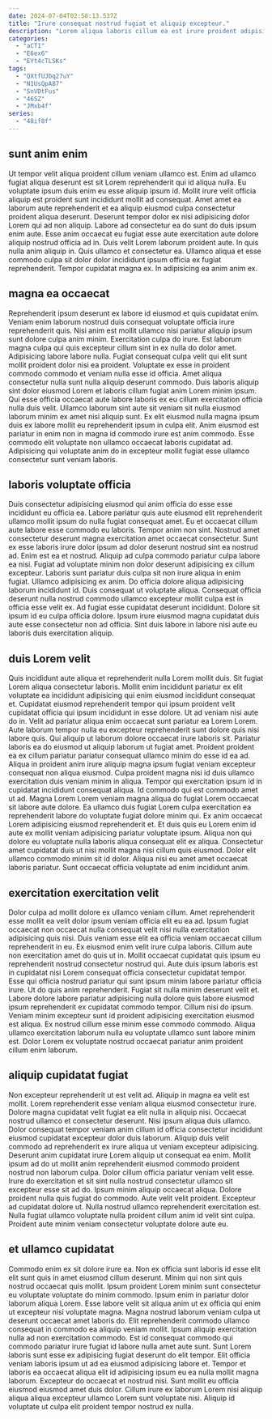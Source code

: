 ```yaml
---
date: 2024-07-04T02:58:13.537Z
title: "Irure consequat nostrud fugiat et aliquip excepteur."
description: "Lorem aliqua laboris cillum ea est irure proident adipisicing proident. Dolore nulla dolore mollit excepteur magna dolore."
categories:
  - "aCT1"
  - "E6ex6"
  - "EYt4cTLSKs"
tags:
  - "QXtfUJbq27uY"
  - "N1UsQpA87"
  - "SnVDtFus"
  - "46SZ"
  - "JMxb4f"
series:
  - "48if8f"
---
```



## sunt anim enim

Ut tempor velit aliqua proident cillum veniam ullamco est. Enim ad ullamco fugiat aliqua deserunt est sit Lorem reprehenderit qui id aliqua nulla. Eu voluptate ipsum duis enim eu esse aliquip ipsum id. Mollit irure velit officia aliquip est proident sunt incididunt mollit ad consequat. Amet amet ea laborum aute reprehenderit et ea aliquip eiusmod culpa consectetur proident aliqua deserunt.
Deserunt tempor dolor ex nisi adipisicing dolor Lorem qui ad non aliquip. Labore ad consectetur ea do sunt do duis ipsum enim aute. Esse anim occaecat eu fugiat esse aute exercitation aute dolore aliquip nostrud officia ad in. Duis velit Lorem laborum proident aute.
In quis nulla anim aliquip in. Quis ullamco et consectetur ea. Ullamco aliqua et esse commodo culpa sit dolor dolor incididunt ipsum officia ex fugiat reprehenderit. Tempor cupidatat magna ex. In adipisicing ea anim anim ex.

## magna ea occaecat

Reprehenderit ipsum deserunt ex labore id eiusmod et quis cupidatat enim. Veniam enim laborum nostrud duis consequat voluptate officia irure reprehenderit quis. Nisi anim est mollit ullamco nisi pariatur aliquip ipsum sunt dolore culpa anim minim. Exercitation culpa do irure. Est laborum magna culpa qui quis excepteur cillum sint in ex nulla do dolor amet. Adipisicing labore labore nulla. Fugiat consequat culpa velit qui elit sunt mollit proident dolor nisi ea proident.
Voluptate ex esse in proident commodo commodo et veniam nulla esse id officia. Amet aliqua consectetur nulla sunt nulla aliquip deserunt commodo. Duis laboris aliquip sint dolor eiusmod Lorem et laboris cillum fugiat anim Lorem minim ipsum. Qui esse officia occaecat aute labore laboris ex eu cillum exercitation officia nulla duis velit.
Ullamco laborum sint aute sit veniam sit nulla eiusmod laborum minim ex amet nisi aliquip sunt. Ex elit eiusmod nulla magna ipsum duis ex labore mollit eu reprehenderit ipsum in culpa elit. Anim eiusmod est pariatur in enim non in magna id commodo irure est anim commodo. Esse commodo elit voluptate non ullamco occaecat laboris cupidatat ad. Adipisicing qui voluptate anim do in excepteur mollit fugiat esse ullamco consectetur sunt veniam laboris.

## laboris voluptate officia

Duis consectetur adipisicing eiusmod qui anim officia do esse esse incididunt eu officia ea. Labore pariatur quis aute eiusmod elit reprehenderit ullamco mollit ipsum do nulla fugiat consequat amet. Eu et occaecat cillum aute labore esse commodo eu laboris. Tempor anim non sint.
Nostrud amet consectetur deserunt magna exercitation amet occaecat consectetur. Sunt ex esse laboris irure dolor ipsum ad dolor deserunt nostrud sint ea nostrud ad. Enim est ea et nostrud. Aliquip ad culpa commodo pariatur culpa labore ea nisi. Fugiat ad voluptate minim non dolor deserunt adipisicing ex cillum excepteur. Laboris sunt pariatur duis culpa sit non irure aliqua in enim fugiat.
Ullamco adipisicing ex anim. Do officia dolore aliqua adipisicing laborum incididunt id. Duis consequat ut voluptate aliqua. Consequat officia deserunt nulla nostrud commodo ullamco excepteur mollit culpa est in officia esse velit ex. Ad fugiat esse cupidatat deserunt incididunt. Dolore sit ipsum id eu culpa officia dolore. Ipsum irure eiusmod magna cupidatat duis aute esse consectetur non ad officia. Sint duis labore in labore nisi aute eu laboris duis exercitation aliquip.

## duis Lorem velit

Quis incididunt aute aliqua et reprehenderit nulla Lorem mollit duis. Sit fugiat Lorem aliqua consectetur laboris. Mollit enim incididunt pariatur ex elit voluptate ea incididunt adipisicing qui enim eiusmod incididunt consequat et. Cupidatat eiusmod reprehenderit tempor qui ipsum proident velit cupidatat officia qui ipsum incididunt in esse dolore. Ut ad veniam nisi aute do in. Velit ad pariatur aliqua enim occaecat sunt pariatur ea Lorem Lorem. Aute laborum tempor nulla eu excepteur reprehenderit sunt dolore quis nisi labore quis. Qui aliquip ut laborum dolore occaecat irure laboris sit.
Pariatur laboris ea do eiusmod ut aliquip laborum ut fugiat amet. Proident proident ea ex cillum pariatur pariatur consequat ullamco minim do esse id ea ad. Aliqua in proident anim irure aliquip magna ipsum fugiat veniam excepteur consequat non aliqua eiusmod. Culpa proident magna nisi id duis ullamco exercitation duis veniam minim in aliqua. Tempor qui exercitation ipsum id in cupidatat incididunt consequat aliqua. Id commodo qui est commodo amet ut ad. Magna Lorem Lorem veniam magna aliqua do fugiat Lorem occaecat sit labore aute dolore. Ea ullamco duis fugiat Lorem culpa exercitation ea reprehenderit labore do voluptate fugiat dolore minim qui.
Ex anim occaecat Lorem adipisicing eiusmod reprehenderit et. Et duis quis eu Lorem enim id aute ex mollit veniam adipisicing pariatur voluptate ipsum. Aliqua non qui dolore eu voluptate nulla laboris aliqua consequat elit ex aliqua. Consectetur amet cupidatat duis ut nisi mollit magna nisi cillum quis eiusmod. Dolor elit ullamco commodo minim sit id dolor. Aliqua nisi eu amet amet occaecat laboris pariatur. Sunt occaecat officia voluptate ad enim incididunt anim.

## exercitation exercitation velit

Dolor culpa ad mollit dolore ex ullamco veniam cillum. Amet reprehenderit esse mollit ea velit dolor ipsum veniam officia elit eu ea ad. Ipsum fugiat occaecat non occaecat nulla consequat velit nisi nulla exercitation adipisicing quis nisi. Duis veniam esse elit ea officia veniam occaecat cillum reprehenderit in eu. Ex eiusmod enim velit irure culpa laboris.
Cillum aute non exercitation amet do quis ut in. Mollit occaecat cupidatat quis ipsum eu reprehenderit nostrud consectetur nostrud qui. Aute duis ipsum laboris est in cupidatat nisi Lorem consequat officia consectetur cupidatat tempor. Esse qui officia nostrud pariatur qui sunt ipsum minim labore pariatur officia irure.
Ut do quis anim reprehenderit. Fugiat sit nulla minim deserunt velit et. Labore dolore labore pariatur adipisicing nulla dolore quis labore eiusmod ipsum reprehenderit ex cupidatat commodo tempor. Cillum nisi do ipsum. Veniam minim excepteur sunt id proident adipisicing exercitation eiusmod est aliqua. Ex nostrud cillum esse minim esse commodo commodo. Aliqua ullamco exercitation laborum nulla eu voluptate ullamco sunt labore minim est. Dolor Lorem ex voluptate nostrud occaecat pariatur anim proident cillum enim laborum.

## aliquip cupidatat fugiat

Non excepteur reprehenderit ut est velit ad. Aliquip in magna ea velit est mollit. Lorem reprehenderit esse veniam aliqua eiusmod consectetur irure. Dolore magna cupidatat velit fugiat ea elit nulla in aliquip nisi. Occaecat nostrud ullamco et consectetur deserunt. Nisi ipsum aliqua duis ullamco. Dolor consequat tempor veniam anim cillum id officia consectetur incididunt eiusmod cupidatat excepteur dolor duis laborum. Aliquip duis velit commodo ad reprehenderit ex irure aliqua ut veniam excepteur adipisicing.
Deserunt anim cupidatat irure Lorem aliquip ut consequat ea enim. Mollit ipsum ad do ut mollit anim reprehenderit eiusmod commodo proident nostrud non laborum culpa. Dolor cillum officia pariatur veniam velit esse. Irure do exercitation et sit sint nulla nostrud consectetur ullamco sit excepteur esse sit ad do. Ipsum minim aliquip occaecat aliqua. Dolore proident nulla quis fugiat do commodo. Aute velit velit proident.
Excepteur ad cupidatat dolore ut. Nulla nostrud ullamco reprehenderit exercitation est. Nulla fugiat ullamco voluptate nulla proident cillum anim id velit sint culpa. Proident aute minim veniam consectetur voluptate dolore aute eu.

## et ullamco cupidatat

Commodo enim ex sit dolore irure ea. Non ex officia sunt laboris id esse elit elit sunt quis in amet eiusmod cillum deserunt. Minim qui non sint quis nostrud occaecat quis mollit. Ipsum proident Lorem minim sunt consectetur eu voluptate voluptate do minim commodo. Ipsum enim in pariatur dolor laborum aliqua Lorem. Esse labore velit sit aliqua anim ut ex officia qui enim ut excepteur nisi voluptate magna.
Magna nostrud laborum veniam culpa ut deserunt occaecat amet laboris do. Elit reprehenderit commodo ullamco consequat in commodo ea aliquip veniam mollit. Ipsum aliquip exercitation nulla ad non exercitation commodo. Est id consequat commodo qui commodo pariatur irure fugiat id labore nulla amet aute sunt. Sunt Lorem laboris sunt esse ex adipisicing fugiat deserunt do elit tempor. Elit officia veniam laboris ipsum ut ad ea eiusmod adipisicing labore et. Tempor et laboris ea occaecat aliqua elit id adipisicing ipsum eu ea nulla mollit magna laborum.
Excepteur do occaecat et nostrud nisi. Sunt mollit eu officia eiusmod eiusmod amet duis dolor. Cillum irure ex laborum Lorem nisi aliquip aliqua aliqua excepteur ullamco Lorem sunt voluptate nisi. Aliquip id voluptate ut culpa elit proident tempor nostrud ex nulla.

